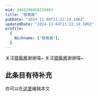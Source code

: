```yaml
---
mid: 3493298450729903
title: "狼莓酱"
pubDate: "2024-11-04T11:22:14.106Z"
updatedDate: "2024-11-04T11:22:14.106Z"
profile:
  {
    Nickname: ["狼莓酱"],
  }
---
```


关注[狼莓酱](https://space.bilibili.com/3493298450729903)谢谢喵~ 关注[狼莓酱](https://space.bilibili.com/3493298450729903)谢谢喵~

## 此条目有待补充
你可以在[这里](https://github.com/Yuhanawa/VTuber.ICU/edit/master/src/content/v/狼莓酱/index.md)编辑本文
